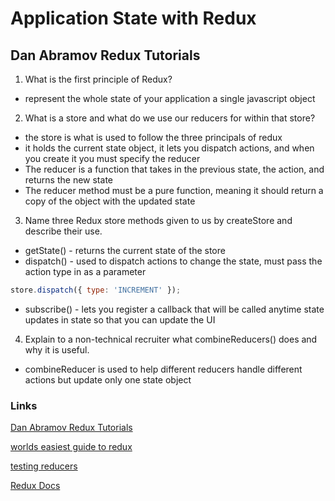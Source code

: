 # Application State with Redux

## Dan Abramov Redux Tutorials
1. What is the first principle of Redux?
- represent the whole state of your application a single javascript object

2. What is a store and what do we use our reducers for within that store?
- the store is what is used to follow the three principals of redux
- it holds the current state object, it lets you dispatch actions, and when you create it you must specify the reducer
- The reducer is a function that takes in the previous state, the action, and returns the new state
- The reducer method must be a pure function, meaning it should return a copy of the object with the updated state

3. Name three Redux store methods given to us by createStore and describe their use.
- getState() - returns the current state of the store
- dispatch() - used to dispatch actions to change the state, must pass the action type in as a parameter
```js
store.dispatch({ type: 'INCREMENT' });
```
- subscribe() - lets you register a callback that will be called anytime state updates in state so that you can update the UI

4. Explain to a non-technical recruiter what combineReducers() does and why it is useful.
- combineReducer is used to help different reducers handle different actions but update only one state object

### Links
[Dan Abramov Redux Tutorials](https://egghead.io/courses/fundamentals-of-redux-course-from-dan-abramov-bd5cc867)

[worlds easiest guide to redux](https://www.freecodecamp.org/news/understanding-redux-the-worlds-easiest-guide-to-beginning-redux-c695f45546f6)

[testing reducers](https://medium.com/@netxm/testing-redux-reducers-with-jest-6653abbfe3e1)

[Redux Docs](https://redux.js.org/)